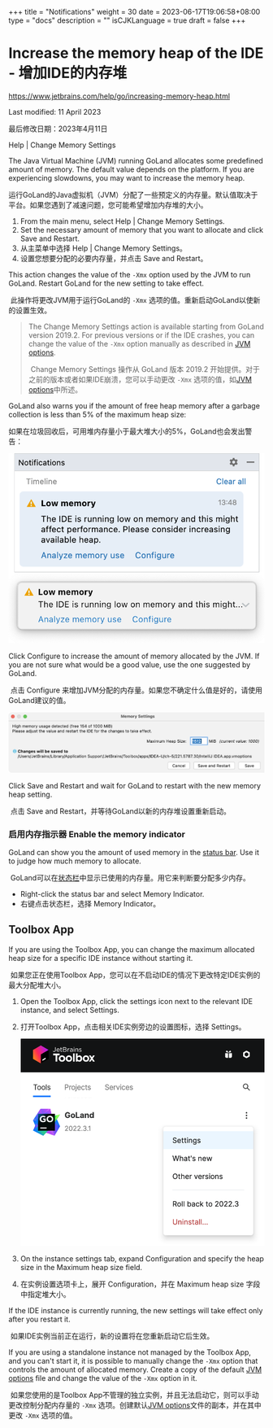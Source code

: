 +++
title = "Notifications"
weight = 30
date = 2023-06-17T19:06:58+08:00
type = "docs"
description = ""
isCJKLanguage = true
draft = false
+++
# Increase the memory heap of the IDE﻿ -  增加IDE的内存堆

https://www.jetbrains.com/help/go/increasing-memory-heap.html

Last modified: 11 April 2023

最后修改日期：2023年4月11日

Help | Change Memory Settings

The Java Virtual Machine (JVM) running GoLand allocates some predefined amount of memory. The default value depends on the platform. If you are experiencing slowdowns, you may want to increase the memory heap.

​	运行GoLand的Java虚拟机（JVM）分配了一些预定义的内存量。默认值取决于平台。如果您遇到了减速问题，您可能希望增加内存堆的大小。 

1. From the main menu, select Help | Change Memory Settings.
2. Set the necessary amount of memory that you want to allocate and click Save and Restart.
3. 从主菜单中选择 Help | Change Memory Settings。
4. 设置您想要分配的必要内存量，并点击 Save and Restart。

This action changes the value of the `-Xmx` option used by the JVM to run GoLand. Restart GoLand for the new setting to take effect.

​	此操作将更改JVM用于运行GoLand的 `-Xmx` 选项的值。重新启动GoLand以使新的设置生效。

> The Change Memory Settings action is available starting from GoLand version 2019.2. For previous versions or if the IDE crashes, you can change the value of the `-Xmx` option manually as described in [JVM options](https://www.jetbrains.com/help/go/tuning-the-ide.html#configure-jvm-options).
>
> ​	Change Memory Settings 操作从 GoLand 版本 2019.2 开始提供。对于之前的版本或者如果IDE崩溃，您可以手动更改 `-Xmx` 选项的值，如[JVM options](https://www.jetbrains.com/help/go/tuning-the-ide.html#configure-jvm-options)中所述。

GoLand also warns you if the amount of free heap memory after a garbage collection is less than 5% of the maximum heap size:

​	如果在垃圾回收后，可用堆内存量小于最大堆大小的5%，GoLand也会发出警告：

![The Low Memory warning](IncreaseMemoryHeap_img/LowMemoryWarning.png)

Click Configure to increase the amount of memory allocated by the JVM. If you are not sure what would be a good value, use the one suggested by GoLand.

​	点击 Configure 来增加JVM分配的内存量。如果您不确定什么值是好的，请使用GoLand建议的值。

![The Memory Settings dialog](IncreaseMemoryHeap_img/IncreaseMemoryHeap.png)

Click Save and Restart and wait for GoLand to restart with the new memory heap setting.

​	点击 Save and Restart，并等待GoLand以新的内存堆设置重新启动。

### 启用内存指示器 Enable the memory indicator﻿

GoLand can show you the amount of used memory in the [status bar](https://www.jetbrains.com/help/go/guided-tour-around-the-user-interface.html#status-bar). Use it to judge how much memory to allocate.

​	GoLand可以在[状态栏](https://www.jetbrains.com/help/go/guided-tour-around-the-user-interface.html#status-bar)中显示已使用的内存量。用它来判断要分配多少内存。

 

- Right-click the status bar and select Memory Indicator.
- 右键点击状态栏，选择 Memory Indicator。

## Toolbox App﻿

If you are using the Toolbox App, you can change the maximum allocated heap size for a specific IDE instance without starting it.

​	如果您正在使用Toolbox App，您可以在不启动IDE的情况下更改特定IDE实例的最大分配堆大小。

1. Open the Toolbox App, click the settings icon next to the relevant IDE instance, and select Settings.

2. 打开Toolbox App，点击相关IDE实例旁边的设置图标，选择 Settings。

   ![Opening IDE instance settings in Toolbox App](IncreaseMemoryHeap_img/go_toolbox_app_open_settings.png)

3. On the instance settings tab, expand Configuration and specify the heap size in the Maximum heap size field.

4. 在实例设置选项卡上，展开 Configuration，并在 Maximum heap size 字段中指定堆大小。


If the IDE instance is currently running, the new settings will take effect only after you restart it.

​	如果IDE实例当前正在运行，新的设置将在您重新启动它后生效。

If you are using a standalone instance not managed by the Toolbox App, and you can't start it, it is possible to manually change the `-Xmx` option that controls the amount of allocated memory. Create a copy of the default [JVM options](https://www.jetbrains.com/help/go/tuning-the-ide.html#configure-jvm-options) file and change the value of the `-Xmx` option in it.

​	如果您使用的是Toolbox App不管理的独立实例，并且无法启动它，则可以手动更改控制分配内存量的 `-Xmx` 选项。创建默认[JVM options](https://www.jetbrains.com/help/go/tuning-the-ide.html#configure-jvm-options)文件的副本，并在其中更改 `-Xmx` 选项的值。